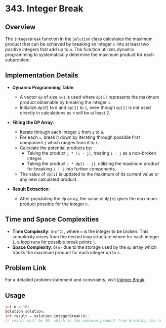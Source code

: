 # 343. Integer Break

## Overview
The `integerBreak` function in the `Solution` class calculates the maximum product that can be achieved by breaking an integer `n` into at least two positive integers that add up to `n`. The function utilizes dynamic programming to systematically determine the maximum product for each subproblem.

## Implementation Details
- **Dynamic Programming Table**:
  - A vector `dp` of size `n+1` is used where `dp[i]` represents the maximum product obtainable by breaking the integer `i`.
  - Initialize `dp[0]` to `0` and `dp[1]` to `1`, even though `dp[1]` is not used directly in calculations as `n` will be at least 2.

- **Filling the DP Array**:
  - Iterate through each integer `i` from `2` to `n`.
  - For each `i`, break it down by iterating through possible first component `j` which ranges from `0` to `i`.
  - Calculate the potential products by:
    - Taking the product `j * (i - j)`, treating `i - j` as a non-broken integer.
    - Taking the product `j * dp[i - j]`, utilizing the maximum product for breaking `i - j` into further components.
  - The value of `dp[i]` is updated to the maximum of its current value or any new calculated product.

- **Result Extraction**:
  - After populating the `dp` array, the value at `dp[n]` gives the maximum product possible for the integer `n`.

## Time and Space Complexities
- **Time Complexity**: `O(n^2)`, where `n` is the integer to be broken. This complexity arises from the nested loop structure where for each integer `i`, a loop runs for possible break points `j`.
- **Space Complexity**: `O(n)` due to the storage used by the `dp` array which tracks the maximum product for each integer up to `n`.

## Problem Link
For a detailed problem statement and constraints, visit [Integer Break](https://leetcode.com/problems/integer-break/).

## Usage
```cpp
int n = 10;
Solution solution;
int result = solution.integerBreak(n);
// result will be 36, which is the maximum product from breaking the integer 10.
